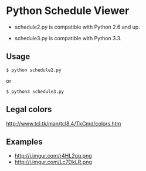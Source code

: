 Python Schedule Viewer
========

* schedule2.py is compatible with Python 2.6 and up.

* schedule3.py is compatible with Python 3.3.

Usage
--------
```
$ python schedule2.py
```
or
```
$ python3 schedule3.py
```

Legal colors
--------
http://www.tcl.tk/man/tcl8.4/TkCmd/colors.htm

Examples
--------
* http://i.imgur.com/r4HL2gq.png
* http://i.imgur.com/Lc7DkLR.png
